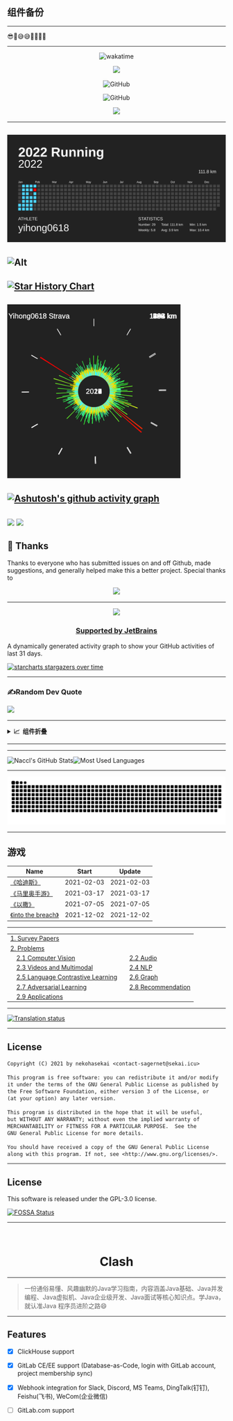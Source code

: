## 组件备份

[//]: # (分割线组件)

---

[//]: # (小图标备份)
😎🙈😅😅👻👨‍💻💫

---


<div align="center">

[//]: # (wakatime小徽章)
<img src="https://wakatime.com/badge/user/2e3dbad1-9754-4463-8b48-badfed379466/project/ae6f11dd-8983-4dd4-8b5c-1d5761184d46.svg" alt="wakatime">

[//]: # (每周提交记录)
<img src="https://img.shields.io/github/commit-activity/w/wo1261931780/st-java.github.io?logoColor=%56ccf2&style=flat-square" >

[//]: # (证书类型)
<img src="https://img.shields.io/github/license/wo1261931780/st-java.github.io?style=flat-square" alt="GitHub"/>

[//]: # (最近一次提交)
<img src="https://img.shields.io/github/last-commit/wo1261931780/st-java.github.io?style=flat-square" alt="GitHub"/>

</div>

<div align="center">

[//]: # (带有背景图的账号评分)
<img src='https://bad-apple-github-readme.vercel.app/api?show_bg=1&username=wo1261931780&hide_title=true&no-bg=true'>

</div>

---

[//]: # (打卡逐点出现)
![](https://github.com/yihong0618/blog/blob/master/assets/github_2021.svg)
---


[//]: # (单个项目的看板)
![Alt](https://repobeats.axiom.co/api/embed/10ce83c1d8452210bc4a0b5a5df9d59bbc35d889.svg "Repobeats analytics image")
---

[//]: # (被收藏的次数，折线图)

[//]: # (我还没有stars，所以直接为空)
[![Star History Chart](https://api.star-history.com/svg?repos=fanux/sealos&type=Date)](https://star-history.com/#fanux/sealos&Date)
---


[//]: # (git的旭日图)
<a href="https://github.com/yihong0618/GitHubPosters"><img width="400px" src="https://raw.githubusercontent.com/yihong0618/GitHubPoster/main/examples/strava_circular.svg"/></a>
---

[//]: # (每30天的git状态)

[//]: # ([![Ashutosh's github activity graph]&#40;https://activity-graph.herokuapp.com/graph?username=Ashutosh00710&theme=dracula&#41;]&#40;https://github.com/ashutosh00710/github-readme-activity-graph&#41;)
[![Ashutosh's github activity graph](https://activity-graph.herokuapp.com/graph?username=wo1261931780&theme=minimal)](https://github.com/wo1261931780/st-java.github.io)
---


[//]: # (更多内容需要手动设置secret key)
![](https://github-profile-summary-cards.vercel.app/api/cards/profile-details?username=wo1261931780&theme=vue)
![](https://github-profile-summary-cards.vercel.app/api/cards/profile-details?username=wo1261931780&theme=default)
---


[//]: # (贡献者自动生成)

## :pray: Thanks

Thanks to everyone who has submitted issues on and off Github, made suggestions, and generally helped make this a better
project. Special thanks to

[//]: # (- [@vkbansal]&#40;https://github.com/vkbansal&#41;, who provided significant early feedback throughout the early releases.)

[//]: # (- [@rainabba]&#40;https://github.com/rainabba&#41; and [@sullivanpt]&#40;https://github.com/sullivanpt&#41; for getting Node v4 support integrated.)

[//]: # (- [@s-h-a-d-o-w]&#40;https://github.com/s-h-a-d-o-w&#41; who resolved the longstanding space escaping issue in path names &#40;[#355]&#40;https://github.com/coreybutler/nvm-windows/pull/355&#41;&#41;.)

[//]: # (- [ajyong]&#40;https://github.com/ajyong&#41; who sponsored the code signing certificate in late 2021.)

<div align="center">
<a href="https://github.com/wo1261931780/st-java.github.io/graphs/contributors">
  <img src="https://contrib.rocks/image?repo=wo1261931780/st-java.github.io" />
</a>
</div>

---

[//]: # (证书感谢备份)
  </p>
<a href="https://jb.gg/OpenSourceSupport">
<p align="center">
    <img src="https://resources.jetbrains.com/storage/products/company/brand/logos/jb_beam.svg" height="150">
</p>
</a>
<h3 align="center"><a href="https://jb.gg/OpenSourceSupport">Supported by JetBrains</a></h3>
A dynamically generated activity graph to show your GitHub activities of last 31 days.

[//]: # (star数量，随着时间展示)
[![starcharts stargazers over time](https://starchart.cc/wo1261931780/st-java.github.io.svg)](https://starchart.cc/wo1261931780/st-java.github.io)




---

### ✍️Random Dev Quote

[//]: # (引用文字)

![](https://quotes-github-readme.vercel.app/api?type=horizontal&theme=radical)


---


<details>
  <summary><b>📈&nbsp;&nbsp;组件折叠</b></summary>
  <br>
  <img src='https://github-profile-trophy.vercel.app/?username=iota9star'>
</details>

---

[//]: # (early bird还没处理)

---

[//]: # (渐变色拼接组件)
<img height="130px" src="https://github-readme-stats.vercel.app/api?username=Naccl&hide_title=true&show_icons=true&hide=issues&include_all_commits=true&count_private=true&theme=graywhite&hide_border=true&bg_color=45,ff7979,ffd479,fffc79,73fa79" alt="Naccl's GitHub Stats"><img height="130px" src="https://github-readme-stats.vercel.app/api/top-langs?username=Naccl&hide_title=true&layout=compact&theme=graywhite&hide_border=true&bg_color=45,fffc79,73fa79,75f0db" alt="Most Used Languages">

---

[//]: # (贪吃蛇展示git状态)
![](https://raw.githubusercontent.com/phh95/phh95/main/assets/github-contribution-grid-snake.svg)

---

[//]: # (表格组件)

## 游戏

<!--START_SECTION:my_game-->

| Name | Start | Update | 
| ---- | ---- | ---- | 
| [《哈迪斯》](https://github.com/yihong0618/2021/issues/11#issuecomment-772144499) | 2021-02-03 | 2021-02-03 | 
| [《马里奥手游》](https://github.com/yihong0618/2021/issues/11#issuecomment-800756308) | 2021-03-17 | 2021-03-17 | 
| [《以撒》](https://github.com/yihong0618/2021/issues/11#issuecomment-873855697) | 2021-07-05 | 2021-07-05 | 
| [《into the breach》](https://github.com/yihong0618/2021/issues/11#issuecomment-984220402) | 2021-12-02 | 2021-12-02 | 

---

[//]: # (另一种表格的展示方法)
<table>
<tr><td colspan="2"><a href="#survey-papers">1. Survey Papers</a></td></tr> 
<tr><td colspan="2"><a href="#problems">2. Problems</a></td></tr> 

<tr>
	<td>&emsp;<a href=#computer-vision>2.1 Computer Vision</a></td>
	<td>&emsp;<a href=#audio>2.2 Audio</a></td>
</tr>
<tr>
	<td>&emsp;<a href=#Videos-and-Multimodal>2.3 Videos and Multimodal</a></td>
	<td>&emsp;<a href=#NLP>2.4 NLP</a></td>
</tr>
<tr>
	<td>&emsp;<a href=#language-contrastive-learning>2.5 Language Contrastive Learning</a></td>
	<td>&emsp;<a href=#graph>2.6 Graph</a></td>
</tr>
<tr>
	<td>&emsp;<a href=#adversarial-learning>2.7 Adversarial Learning</a></td>
	<td>&emsp;<a href=#applications>2.8 Recommendation</a></td>
</tr>
<tr>
	<td>&emsp;<a href=#recommendation>2.9 Applications</a></td>
</tr>
</table>

---

[//]: # (竖线图组件)

[![Translation status](https://hosted.weblate.org/widgets/sagernet/-/horizontal-auto.svg)](https://hosted.weblate.org/engage/sagernet/)


---

[//]: # (证书组件)

## License

```
Copyright (C) 2021 by nekohasekai <contact-sagernet@sekai.icu>

This program is free software: you can redistribute it and/or modify
it under the terms of the GNU General Public License as published by
the Free Software Foundation, either version 3 of the License, or
(at your option) any later version.

This program is distributed in the hope that it will be useful,
but WITHOUT ANY WARRANTY; without even the implied warranty of
MERCHANTABILITY or FITNESS FOR A PARTICULAR PURPOSE.  See the
GNU General Public License for more details.

You should have received a copy of the GNU General Public License
along with this program. If not, see <http://www.gnu.org/licenses/>.
```

---

## License

This software is released under the GPL-3.0 license.

[![FOSSA Status](https://app.fossa.io/api/projects/git%2Bgithub.com%2FDreamacro%2Fclash.svg?type=large)](https://app.fossa.io/projects/git%2Bgithub.com%2FDreamacro%2Fclash?ref=badge_large)

---


[//]: # (居中组件)
<h1 align="center">
  <br>Clash<br>
</h1>


---

[//]: # (注释组件)
> 一份通俗易懂、风趣幽默的Java学习指南，内容涵盖Java基础、Java并发编程、Java虚拟机、Java企业级开发、Java面试等核心知识点。学Java，就认准Java 程序员进阶之路😄

---

[//]: # (复选框组件)
## Features

- [x] ClickHouse support
- [x] GitLab CE/EE support (Database-as-Code, login with GitLab account, project membership sync)
- [x] Webhook integration for Slack, Discord, MS Teams, DingTalk(钉钉), Feishu(飞书), WeCom(企业微信)
- [ ] GitLab.com support

